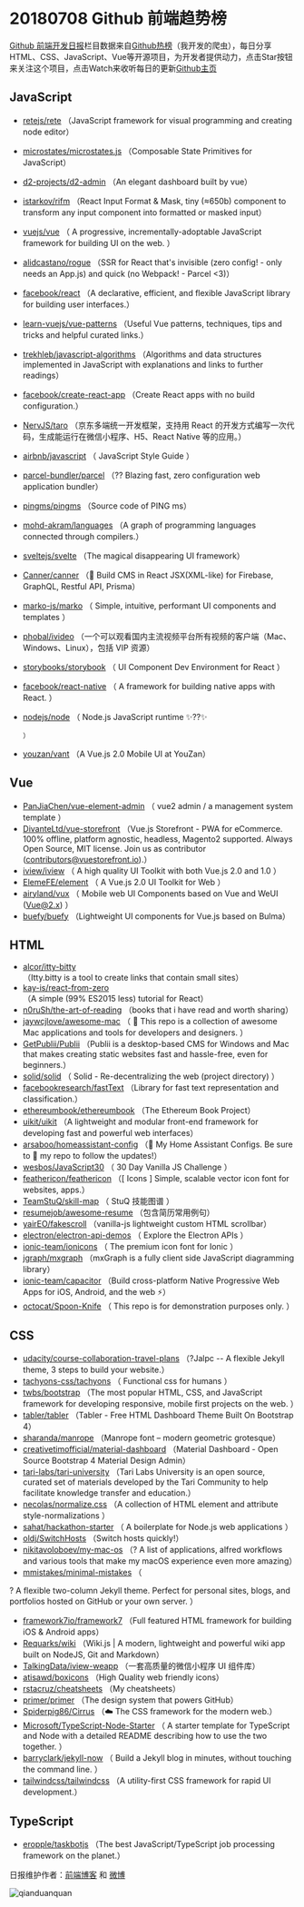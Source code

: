 # 20180708 Github 前端趋势榜

[Github 前端开发日报](http://caibaojian.com/c/news)栏目数据来自[Github热榜](http://news.caibaojian.com/)（我开发的爬虫），每日分享HTML、CSS、JavaScript、Vue等开源项目，为开发者提供动力，点击Star按钮来关注这个项目，点击Watch来收听每日的更新[Github主页](https://github.com/kujian/githubTrending)
## JavaScript

* [retejs/rete](https://github.com/retejs/rete) （JavaScript framework for visual programming and creating node editor）
* [microstates/microstates.js](https://github.com/microstates/microstates.js) （Composable State Primitives for JavaScript）
* [d2-projects/d2-admin](https://github.com/d2-projects/d2-admin) （An elegant dashboard built by vue）
* [istarkov/rifm](https://github.com/istarkov/rifm) （React Input Format &amp; Mask, tiny (≈650b) component to transform any input component into formatted or masked input）
* [vuejs/vue](https://github.com/vuejs/vue) （
        A progressive, incrementally-adoptable JavaScript framework for building UI on the web.
      ）
* [alidcastano/rogue](https://github.com/alidcastano/rogue) （SSR for React that's invisible (zero config! - only needs an App.js) and quick (no Webpack! - Parcel &lt;3)）
* [facebook/react](https://github.com/facebook/react) （A declarative, efficient, and flexible JavaScript library for building user interfaces.）
* [learn-vuejs/vue-patterns](https://github.com/learn-vuejs/vue-patterns) （Useful Vue patterns, techniques, tips and tricks and helpful curated links.）
* [trekhleb/javascript-algorithms](https://github.com/trekhleb/javascript-algorithms) （Algorithms and data structures implemented in JavaScript with explanations and links to further readings）
* [facebook/create-react-app](https://github.com/facebook/create-react-app) （Create React apps with no build configuration.）
* [NervJS/taro](https://github.com/NervJS/taro) （京东多端统一开发框架，支持用 React 的开发方式编写一次代码，生成能运行在微信小程序、H5、React Native 等的应用。）
* [airbnb/javascript](https://github.com/airbnb/javascript) （
        JavaScript Style Guide
      ）
* [parcel-bundler/parcel](https://github.com/parcel-bundler/parcel) （?? Blazing fast, zero configuration web application bundler）
* [pingms/pingms](https://github.com/pingms/pingms) （Source code of PING ms）
* [mohd-akram/languages](https://github.com/mohd-akram/languages) （A graph of programming languages connected through compilers.）
* [sveltejs/svelte](https://github.com/sveltejs/svelte) （The magical disappearing UI framework）
* [Canner/canner](https://github.com/Canner/canner) （📡 Build CMS in React JSX(XML-like) for Firebase, GraphQL, Restful API, Prisma）
* [marko-js/marko](https://github.com/marko-js/marko) （
        Simple, intuitive, performant UI components and templates
      ）
* [phobal/ivideo](https://github.com/phobal/ivideo) （一个可以观看国内主流视频平台所有视频的客户端（Mac、Windows、Linux），包括 VIP 资源）
* [storybooks/storybook](https://github.com/storybooks/storybook) （
        UI Component Dev Environment for React
      ）
* [facebook/react-native](https://github.com/facebook/react) （
        A framework for building native apps with React.
      ）
* [nodejs/node](https://github.com/nodejs/node) （
        Node.js JavaScript runtime ✨??✨

      ）
* [youzan/vant](https://github.com/youzan/vant) （A Vue.js 2.0 Mobile UI at YouZan）

## Vue

* [PanJiaChen/vue-element-admin](https://github.com/PanJiaChen/vue-element-admin) （
        vue2 admin / a management system template
      ）
* [DivanteLtd/vue-storefront](https://github.com/DivanteLtd/vue-storefront) （Vue.js Storefront - PWA for eCommerce. 100% offline, platform agnostic, headless, Magento2 supported. Always Open Source, MIT license. Join us as contributor (contributors@vuestorefront.io).）
* [iview/iview](https://github.com/iview/iview) （
        A high quality UI Toolkit with both Vue.js 2.0 and 1.0
      ）
* [ElemeFE/element](https://github.com/ElemeFE/element) （
        A Vue.js 2.0 UI Toolkit for Web
      ）
* [airyland/vux](https://github.com/airyland/vux) （
        Mobile web UI Components based on Vue and WeUI (Vue@2.x)
      ）
* [buefy/buefy](https://github.com/buefy/buefy) （Lightweight UI components for Vue.js based on Bulma）

## HTML

* [alcor/itty-bitty](https://github.com/alcor/itty-bitty) （Itty.bitty is a tool to create links that contain small sites）
* [kay-is/react-from-zero](https://github.com/kay-is/react-from-zero) （A simple (99% ES2015 less) tutorial for React）
* [n0ruSh/the-art-of-reading](https://github.com/n0ruSh/the-art-of-reading) （books that i have read and worth sharing）
* [jaywcjlove/awesome-mac](https://github.com/jaywcjlove/awesome-mac) （
         This repo is a collection of awesome Mac applications and tools for developers and designers.
      ）
* [GetPublii/Publii](https://github.com/GetPublii/Publii) （Publii is a desktop-based CMS for Windows and Mac that makes creating static websites fast and hassle-free, even for beginners.）
* [solid/solid](https://github.com/solid/solid) （
        Solid - Re-decentralizing the web (project directory)
      ）
* [facebookresearch/fastText](https://github.com/facebookresearch/fastText) （Library for fast text representation and classification.）
* [ethereumbook/ethereumbook](https://github.com/ethereumbook/ethereumbook) （The Ethereum Book Project）
* [uikit/uikit](https://github.com/uikit/uikit) （A lightweight and modular front-end framework for developing fast and powerful web interfaces）
* [arsaboo/homeassistant-config](https://github.com/arsaboo/homeassistant-config) （🏡 My Home Assistant Configs. Be sure to 🌟 my repo to follow the updates!）
* [wesbos/JavaScript30](https://github.com/wesbos/JavaScript30) （
        30 Day Vanilla JS Challenge
      ）
* [feathericon/feathericon](https://github.com/feathericon/feathericon) （[ Icons ] Simple, scalable vector icon font for websites, apps.）
* [TeamStuQ/skill-map](https://github.com/TeamStuQ/skill-map) （
        StuQ 技能图谱
      ）
* [resumejob/awesome-resume](https://github.com/resumejob/awesome-resume) （包含简历常用例句）
* [yairEO/fakescroll](https://github.com/yairEO/fakescroll) （vanilla-js lightweight custom HTML scrollbar）
* [electron/electron-api-demos](https://github.com/electron/electron-api-demos) （
        Explore the Electron APIs
      ）
* [ionic-team/ionicons](https://github.com/ionic-team/ionicons) （
        The premium icon font for Ionic
      ）
* [jgraph/mxgraph](https://github.com/jgraph/mxgraph) （mxGraph is a fully client side JavaScript diagramming library）
* [ionic-team/capacitor](https://github.com/ionic-team/capacitor) （Build cross-platform Native Progressive Web Apps for iOS, Android, and the web ⚡️）
* [octocat/Spoon-Knife](https://github.com/octocat/Spoon-Knife) （
        This repo is for demonstration purposes only.
      ）

## CSS

* [udacity/course-collaboration-travel-plans](https://github.com/udacity/course-collaboration-travel-plans) （?Jalpc -- A flexible Jekyll theme, 3 steps to build your website.）
* [tachyons-css/tachyons](https://github.com/tachyons-css/tachyons) （
        Functional css for humans
      ）
* [twbs/bootstrap](https://github.com/twbs/bootstrap) （The most popular HTML, CSS, and JavaScript framework for developing responsive, mobile first projects on the web.
      ）
* [tabler/tabler](https://github.com/tabler/tabler) （Tabler - Free HTML Dashboard Theme Built On Bootstrap 4）
* [sharanda/manrope](https://github.com/sharanda/manrope) （Manrope font – modern geometric grotesque）
* [creativetimofficial/material-dashboard](https://github.com/creativetimofficial/material-dashboard) （Material Dashboard - Open Source Bootstrap 4 Material Design Admin）
* [tari-labs/tari-university](https://github.com/tari-labs/tari-university) （Tari Labs University is an open source, curated set of materials developed by the Tari Community to help facilitate knowledge transfer and education.）
* [necolas/normalize.css](https://github.com/necolas/normalize.css) （A collection of HTML element and attribute style-normalizations
      ）
* [sahat/hackathon-starter](https://github.com/sahat/hackathon-starter) （
        A boilerplate for Node.js web applications
      ）
* [oldj/SwitchHosts](https://github.com/oldj/SwitchHosts) （Switch hosts quickly!）
* [nikitavoloboev/my-mac-os](https://github.com/nikitavoloboev/my-mac-os) （? A list of applications, alfred workflows and various tools that make my macOS experience even more amazing）
* [mmistakes/minimal-mistakes](https://github.com/mmistakes/minimal-mistakes) （
        
? A flexible two-column Jekyll theme. Perfect for personal sites, blogs, and portfolios hosted on GitHub or your own server.
      ）
* [framework7io/framework7](https://github.com/framework7io/framework7) （Full featured HTML framework for building iOS &amp; Android apps）
* [Requarks/wiki](https://github.com/Requarks/wiki) （Wiki.js | A modern, lightweight and powerful wiki app built on NodeJS, Git and Markdown）
* [TalkingData/iview-weapp](https://github.com/TalkingData/iview-weapp) （一套高质量的微信小程序 UI 组件库）
* [atisawd/boxicons](https://github.com/atisawd/boxicons) （High Quality web friendly icons）
* [rstacruz/cheatsheets](https://github.com/rstacruz/cheatsheets) （My cheatsheets）
* [primer/primer](https://github.com/primer/primer) （The design system that powers GitHub）
* [Spiderpig86/Cirrus](https://github.com/Spiderpig86/Cirrus) （☁️ The CSS framework for the modern web.）
* [Microsoft/TypeScript-Node-Starter](https://github.com/Microsoft/TypeScript-Node-Starter) （
        A starter template for TypeScript and Node with a detailed README describing how to use the two together.
      ）
* [barryclark/jekyll-now](https://github.com/barryclark/jekyll-now) （
        Build a Jekyll blog in minutes, without touching the command line.
      ）
* [tailwindcss/tailwindcss](https://github.com/tailwindcss/tailwindcss) （A utility-first CSS framework for rapid UI development.）

## TypeScript

* [eropple/taskbotjs](https://github.com/eropple/taskbotjs) （The best JavaScript/TypeScript job processing framework on the planet.）


日报维护作者：[前端博客](http://caibaojian.com/) 和 [微博](http://caibaojian.com/go/weibo)

![qianduanquan](https://user-images.githubusercontent.com/3055447/38468989-651132ac-3b80-11e8-8e6b-15122322a9d7.png)